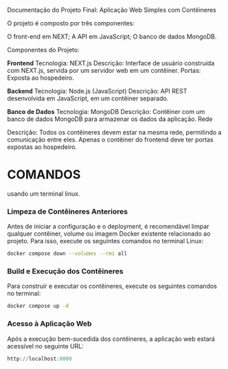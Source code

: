 Documentação do Projeto Final: Aplicação Web Simples com Contêineres

O projeto é composto por três componentes:

O front-end em NEXT;
A API em JavaScript;
O banco de dados MongoDB.

Componentes do Projeto:

**Frontend**
Tecnologia: NEXT.js
Descrição: Interface de usuário construída com NEXT.js, servida por um servidor web em um contêiner.
Portas: Exposta ao hospedeiro.

**Backend**
Tecnologia: Node.js (JavaScript)
Descrição: API REST desenvolvida em JavaScript, em um contêiner separado.

**Banco de Dados**
Tecnologia: MongoDB
Descrição: Contêiner com um banco de dados MongoDB para armazenar os dados da aplicação.
Rede

Descrição: Todos os contêineres devem estar na mesma rede, permitindo a comunicação entre eles. Apenas o contêiner do frontend deve ter portas expostas ao hospedeiro.

# COMANDOS

usando um terminal linux.

### Limpeza de Contêineres Anteriores

Antes de iniciar a configuração e o deployment, é recomendável limpar qualquer contêiner, volume ou imagem Docker existente relacionado ao projeto. Para isso, execute os seguintes comandos no terminal Linux:

```bash
docker compose down --volumes --rmi all
```

### Build e Execução dos Contêineres

Para construir e executar os contêineres, execute os seguintes comandos no terminal:

```bash
docker compose up -d
```

### Acesso à Aplicação Web

Após a execução bem-sucedida dos contêineres, a aplicação web estará acessível no seguinte URL:

```powershell
http://localhost:8000
```
